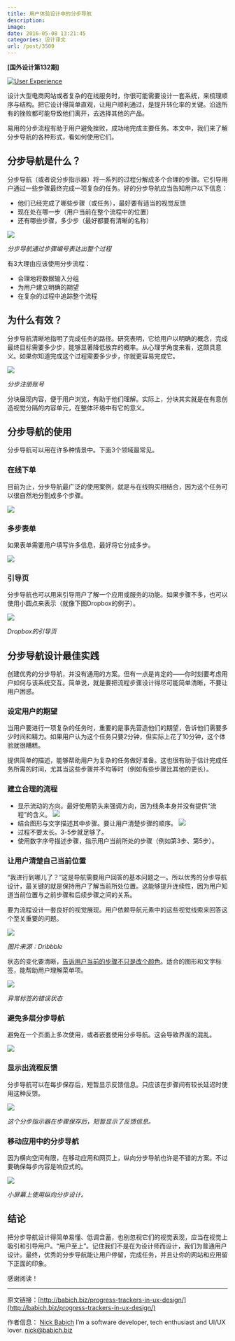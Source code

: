 ```yaml
---
title: 用户体验设计中的分步导航
description: 
image: 
date: 2016-05-08 13:21:45
categories: 设计译文
url: /post/3500
---
```


**[国外设计第132期]**

[![User Experience](http://babich.biz/content/images/2016/04/1-GFi2yx6Asod8m_S0VgxKEw.png)](http://babich.biz)

设计大型电商网站或者复杂的在线服务时，你很可能需要设计一套系统，来梳理顺序与结构。把它设计得简单直观，让用户顺利通过，是提升转化率的关键。沿途所有的挫败都可能导致他们离开，去选择其他的产品。

易用的分步流程有助于用户避免挫败，成功地完成主要任务。本文中，我们来了解分步导航的各种形式，看如何使用它们。

## 分步导航是什么？

分步导航（或者说分步指示器）将一系列的过程分解成多个合理的步骤。它引导用户通过一些步骤最终完成一项复杂的任务。好的分步导航应当告知用户以下信息：

- 他们已经完成了哪些步骤（或任务），最好要有适当的视觉反馈
- 现在处在哪一步（用户当前在整个流程中的位置）
- 还有哪些步骤，多少步（最好都要有清晰的名称）

![](http://babich.biz/content/images/2016/04/music_pause.png)

*分步导航通过步骤编号表达出整个过程*

有3大理由应该使用分步流程：

- 合理地将数据输入分组
- 为用户建立明确的期望
- 在复杂的过程中追踪整个流程

## 为什么有效？

分步导航清晰地指明了完成任务的路径。研究表明，它给用户以明确的概念，完成最终目标需要多少步，能够显著降低放弃的概率。从心理学角度来看，这颇具意义。如果你知道完成这个过程需要多少步，你就更容易完成它。

![](http://babich.biz/content/images/2016/04/1-PaMe4m7zD3Wn3iU52gD99w.png)

*分步注册账号*

分块展现内容，便于用户浏览，有助于他们理解。实际上，分块其实就是在有意创造视觉分隔的内容单元，在整体环境中有它的意义。

## 分步导航的使用

分步导航可以用在许多种情景中。下面3个领域最常见。

### 在线下单

目前为止，分步导航最广泛的使用案例，就是与在线购买相结合，因为这个任务可以很自然地分割成多个步骤。

![](http://babich.biz/content/images/2016/04/1-xs783YU_DNhwwvRZogK8_w.png)

### 多步表单

如果表单需要用户填写许多信息，最好将它分成多步。

![](http://babich.biz/content/images/2016/04/1-WkOB1_1RWZDLNShE5wwWDQ.png)

### 引导页

分步导航也可以用来引导用户了解一个应用或服务的功能。如果步骤不多，也可以使用小圆点来表示（就像下图Dropbox的例子）。

![](http://babich.biz/content/images/2016/04/1-YpLrEgS1vVA2BgUkyrImNQ.png)

*Dropbox的引导页*

## 分步导航设计最佳实践

创建优秀的分步导航，并没有通用的方案。但有一点是肯定的——你时刻要考虑用户如何与该系统交互。简单说，就是要把流程步骤设计得尽可能简单清晰，不要让用户困惑。

### 设定用户的期望

当用户要进行一项复杂的任务时，重要的是事先营造他们的期望，告诉他们需要多少时间和精力。如果用户认为这个任务只要2分钟，但实际上花了10分钟，这个体验就很糟糕。

提供简单的描述，能够帮助用户为复杂的任务做好准备。这也很有助于估计完成任务所需的时间，尤其当这些步骤并不均等时（例如有些步骤比其他的更长）。

### 建立合理的流程

- 显示流动的方向。最好使用箭头来强调方向，因为线条本身并没有提供“流程”的含义。
![](http://babich.biz/content/images/2016/04/1-dhnLZ5Nd7Fi94ND0J5Du9Q.png)
- 结合图形与文字描述其中步骤。要让用户清楚步骤的顺序。
![](http://babich.biz/content/images/2016/04/1-WTpRvGDLG4Z14DgDZBXKiw.png)
- 过程不要太长。3-5步就足够了。
- 使用数字序号描述步骤，指示用户当前所处的步骤（例如第3步、第5步）。

### 让用户清楚自己当前位置

“我进行到哪儿了？”这是导航需要用户回答的基本问题之一。所以优秀的分步导航设计，最关键的就是保持用户了解当前所处位置。这能够提升连续性，因为用户知道当前位置与之前步骤和后续步骤之间的关系。

要为流程设计一套良好的视觉展现。用户依赖导航元素中的这些视觉线索来回答这个至关重要的问题。

![](http://babich.biz/content/images/2016/04/1-xd4mMs-efIcgVlB64ryZvw.jpeg)

*图片来源：Dribbble*

状态的变化要清晰，[告诉用户当前的步骤不只是改个颜色](http://babich.biz/accessible-interface-design/)。适合的图形和文字标签，能帮助用户理解菜单项。

![](http://babich.biz/content/images/2016/04/1-e_m6QWku9fNT-CGVMkZl1g.png)

*异常标签的错误状态*

### 避免多层分步导航

避免在一个页面上多次使用，或者嵌套使用分步导航。这会导致界面的混乱。

![](http://babich.biz/content/images/2016/04/1-5AjSCpe2lJXAGOQ-J9KVpw.png)

### 显示出流程反馈

分步导航可以在每步保存后，短暂显示反馈信息。只应该在步骤间有较长延迟时使用这种反馈。

![](http://babich.biz/content/images/2016/04/1-WHoC-T422Peib8L_41sTwQ.gif)

*这个分步指示器在步骤保存后，短暂显示了反馈信息。*

### 移动应用中的分步导航

因为横向空间有限，在移动应用和网页上，纵向分步导航也许是不错的方案。不过要确保每步内容是响应式的。

![](http://babich.biz/content/images/2016/04/1-yv_pve6g7kQ3uiD3D6ZdvQ.png)

*小屏幕上使用纵向分步设计。*

## 结论

把分步导航设计得简单易懂、低调含蓄，也别忽视它们的视觉表现，应当在视觉上吸引和引导用户。“用户至上”。记住我们不是在为设计师而设计，我们为普通用户设计。最终，优秀的分步导航能让用户停留，完成任务，并且让你的网站和应用留下正面的印象。

感谢阅读！

---

原文链接：[http://babich.biz/progress-trackers-in-ux-design/](http://babich.biz/progress-trackers-in-ux-design/)

作者信息：
[Nick Babich](http://babich.biz/author/nick/)
I’m a software developer, tech enthusiast and UI/UX lover. 
nick@babich.biz